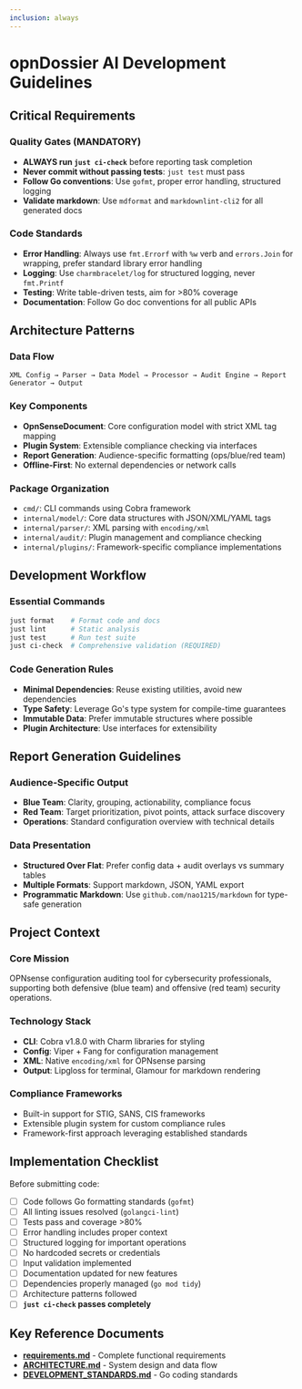 ```yaml
---
inclusion: always
---
```


# opnDossier AI Development Guidelines

## Critical Requirements

### Quality Gates (MANDATORY)

- **ALWAYS run `just ci-check`** before reporting task completion
- **Never commit without passing tests**: `just test` must pass
- **Follow Go conventions**: Use `gofmt`, proper error handling, structured logging
- **Validate markdown**: Use `mdformat` and `markdownlint-cli2` for all generated docs

### Code Standards

- **Error Handling**: Always use `fmt.Errorf` with `%w` verb and `errors.Join` for wrapping, prefer standard library error handling
- **Logging**: Use `charmbracelet/log` for structured logging, never `fmt.Printf`
- **Testing**: Write table-driven tests, aim for >80% coverage
- **Documentation**: Follow Go doc conventions for all public APIs

## Architecture Patterns

### Data Flow

```text
XML Config → Parser → Data Model → Processor → Audit Engine → Report Generator → Output
```

### Key Components

- **OpnSenseDocument**: Core configuration model with strict XML tag mapping
- **Plugin System**: Extensible compliance checking via interfaces
- **Report Generation**: Audience-specific formatting (ops/blue/red team)
- **Offline-First**: No external dependencies or network calls

### Package Organization

- `cmd/`: CLI commands using Cobra framework
- `internal/model/`: Core data structures with JSON/XML/YAML tags
- `internal/parser/`: XML parsing with `encoding/xml`
- `internal/audit/`: Plugin management and compliance checking
- `internal/plugins/`: Framework-specific compliance implementations

## Development Workflow

### Essential Commands

```bash
just format    # Format code and docs
just lint      # Static analysis
just test      # Run test suite
just ci-check  # Comprehensive validation (REQUIRED)
```

### Code Generation Rules

- **Minimal Dependencies**: Reuse existing utilities, avoid new dependencies
- **Type Safety**: Leverage Go's type system for compile-time guarantees
- **Immutable Data**: Prefer immutable structures where possible
- **Plugin Architecture**: Use interfaces for extensibility

## Report Generation Guidelines

### Audience-Specific Output

- **Blue Team**: Clarity, grouping, actionability, compliance focus
- **Red Team**: Target prioritization, pivot points, attack surface discovery
- **Operations**: Standard configuration overview with technical details

### Data Presentation

- **Structured Over Flat**: Prefer config data + audit overlays vs summary tables
- **Multiple Formats**: Support markdown, JSON, YAML export
- **Programmatic Markdown**: Use `github.com/nao1215/markdown` for type-safe generation

## Project Context

### Core Mission

OPNsense configuration auditing tool for cybersecurity professionals, supporting both defensive (blue team) and offensive (red team) security operations.

### Technology Stack

- **CLI**: Cobra v1.8.0 with Charm libraries for styling
- **Config**: Viper + Fang for configuration management
- **XML**: Native `encoding/xml` for OPNsense parsing
- **Output**: Lipgloss for terminal, Glamour for markdown rendering

### Compliance Frameworks

- Built-in support for STIG, SANS, CIS frameworks
- Extensible plugin system for custom compliance rules
- Framework-first approach leveraging established standards

## Implementation Checklist

Before submitting code:

- [ ] Code follows Go formatting standards (`gofmt`)
- [ ] All linting issues resolved (`golangci-lint`)
- [ ] Tests pass and coverage >80%
- [ ] Error handling includes proper context
- [ ] Structured logging for important operations
- [ ] No hardcoded secrets or credentials
- [ ] Input validation implemented
- [ ] Documentation updated for new features
- [ ] Dependencies properly managed (`go mod tidy`)
- [ ] Architecture patterns followed
- [ ] **`just ci-check` passes completely**

## Key Reference Documents

- **[requirements.md](project_spec/requirements.md)** - Complete functional requirements
- **[ARCHITECTURE.md](ARCHITECTURE.md)** - System design and data flow
- **[DEVELOPMENT_STANDARDS.md](DEVELOPMENT_STANDARDS.md)** - Go coding standards
